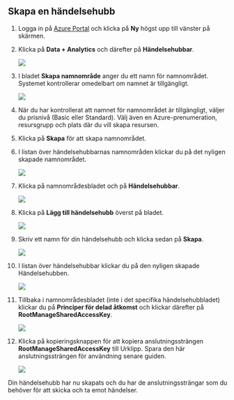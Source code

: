 ## Skapa en händelsehubb

1. Logga in på [Azure Portal][] och klicka på **Ny** högst upp till vänster på skärmen.

2. Klicka på **Data + Analytics** och därefter på **Händelsehubbar**.

    ![](./media/event-hubs-create-event-hub/create-event-hub9.png)

3. I bladet **Skapa namnområde** anger du ett namn för namnområdet. Systemet kontrollerar omedelbart om namnet är tillgängligt.

    ![](./media/event-hubs-create-event-hub/create-event-hub1.png)

4. När du har kontrollerat att namnet för namnområdet är tillgängligt, väljer du prisnivå (Basic eller Standard). Välj även en Azure-prenumeration, resursgrupp och plats där du vill skapa resursen. 

2. Klicka på **Skapa** för att skapa namnområdet.

6. I listan över händelsehubbarnas namnområden klickar du på det nyligen skapade namnområdet.      

    ![](./media/event-hubs-create-event-hub/create-event-hub2.png)

7. Klicka på namnområdesbladet och på **Händelsehubbar**.

    ![](./media/event-hubs-create-event-hub/create-event-hub3.png)

8. Klicka på **Lägg till händelsehubb** överst på bladet.

    ![](./media/event-hubs-create-event-hub/create-event-hub4.png)

3. Skriv ett namn för din händelsehubb och klicka sedan på **Skapa**.

    ![](./media/event-hubs-create-event-hub/create-event-hub5.png)

4. I listan över händelsehubbar klickar du på den nyligen skapade Händelsehubben. 

    ![](./media/event-hubs-create-event-hub/create-event-hub6.png)

5. Tillbaka i namnområdesbladet (inte i det specifika händelsehubbladet) klickar du på **Principer för delad åtkomst** och klickar därefter på **RootManageSharedAccessKey**.

    ![](./media/event-hubs-create-event-hub/create-event-hub7.png)

5. Klicka på kopieringsknappen för att kopiera anslutningssträngen **RootManageSharedAccessKey** till Urklipp. Spara den här anslutningssträngen för användning senare guiden.

    ![](./media/event-hubs-create-event-hub/create-event-hub8.png)

Din händelsehubb har nu skapats och du har de anslutningssträngar som du behöver för att skicka och ta emot händelser.

[Azure Portal]: https://portal.azure.com/

<!--HONumber=Sep16_HO3-->


